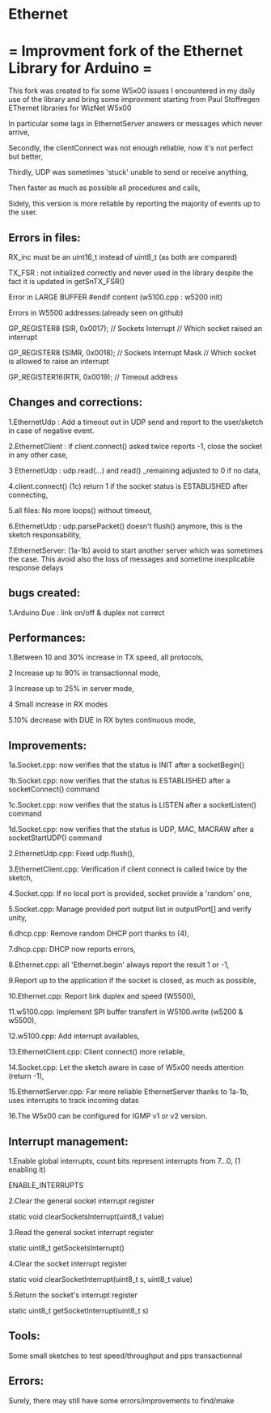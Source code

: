 # Ethernet
= Improvment fork of the Ethernet Library for Arduino =
=======================================================

This fork was created to fix some W5x00 issues I encountered in my daily use of the library and bring some improvment starting from Paul Stoffregen EThernet libraries for WizNet W5x00

In particular some lags in EthernetServer answers or messages which never arrive,

Secondly, the clientConnect was not enough reliable, now it's not perfect but better,

Thirdly, UDP was sometimes 'stuck' unable to send or receive anything,

Then faster as much as possible all procedures and calls,

Sidely, this version is more reliable by reporting the majority of events up to the user.



Errors in files:
-----------------
RX_inc must be an uint16_t instead of uint8_t (as both are compared)

TX_FSR : not initialized correctly and never used in the library despite the fact it is updated in getSnTX_FSR()

Error in LARGE BUFFER #endif content (w5100.cpp : w5200 init)

Errors in W5500 addresses:(already seen on github)

  GP_REGISTER8 (SIR,    0x0017);    // Sockets Interrupt		// Which socket raised an interrupt
  
  GP_REGISTER8 (SIMR,   0x0018);    // Sockets Interrupt Mask	// Which socket is allowed to raise an interrupt
  
  GP_REGISTER16(RTR,    0x0019);    // Timeout address


Changes and corrections:
------------------------
1.EthernetUdp : Add a timeout out in UDP send and report to the user/sketch in case of negative event.

2.EthernetClient : if client.connect() asked twice reports -1, close the socket in any other case,

3 EthernetUdp : udp.read(...) and read() _remaining adjusted to 0 if no data,

4.client.connect() (1c) return 1 if the socket status is ESTABLISHED after connecting,

5.all files: No more loops() without timeout,

6.EthernetUdp : udp.parsePacket() doesn't flush() anymore, this is the sketch responsability,

7.EthernetServer: (1a-1b) avoid to start another server which was sometimes the case. This avoid also the loss of messages and sometime inexplicable response delays

  

bugs created:
-------------
1.Arduino Due : link on/off & duplex not correct


Performances:
-------------
1.Between 10 and 30% increase in TX speed, all protocols,

2 Increase up to 90% in transactionnal mode,

3 Increase up to 25% in server mode,

4 Small increase in RX modes

5.10% decrease with DUE in RX bytes continuous mode,


Improvements:
-------------
1a.Socket.cpp: now verifies that the status is INIT after a socketBegin()

1b.Socket.cpp: now verifies that the status is ESTABLISHED after a socketConnect() command

1c.Socket.cpp: now verifies that the status is LISTEN after a socketListen() command

1d.Socket.cpp: now verifies that the status is UDP, MAC, MACRAW after a socketStartUDP() command

2.EthernetUdp.cpp: Fixed udp.flush(),

3.EthernetClient.cpp: Verification if client connect is called twice by the sketch,

4.Socket.cpp: If no local port is provided, socket provide a 'random' one,

5.Socket.cpp: Manage provided port output list in outputPort[] and verify unity,

6.dhcp.cpp: Remove random DHCP port thanks to (4),

7.dhcp.cpp: DHCP now reports errors,

8.Ethernet.cpp: all 'Ethernet.begin' always report the result 1 or -1,

9.Report up to the application if the socket is closed, as much as possible,

10.Ethernet.cpp: Report link duplex and speed (W5500),

11.w5100.cpp: Implement SPI buffer transfert in W5100.write (w5200 & w5500),

12.w5100.cpp: Add interrupt availables,

13.EthernetClient.cpp: Client connect() more reliable,

14.Socket.cpp: Let the sketch aware in case of W5x00 needs attention (return -1),

15.EthernetServer.cpp: Far more reliable EthernetServer thanks to 1a-1b, uses interrupts to track incoming datas

16.The W5x00 can be configured for IGMP v1 or v2 version.

Interrupt management:
---------------------
1.Enable global interrupts, count bits represent interrupts from 7...0, (1 enabling it)

  ENABLE_INTERRUPTS
  
2.Clear the general socket interrupt register

  static void clearSocketsInterrupt(uint8_t value)
  
3.Read the general socket interrupt register

  static uint8_t getSocketsInterrupt()
  
4.Clear the socket interrupt register

  static void clearSocketInterrupt(uint8_t s, uint8_t value)
  
5.Return the socket's interrupt register

  static uint8_t getSocketInterrupt(uint8_t s)
  
  
Tools:
------
Some small sketches to test speed/throughput and pps transactionnal


Errors:
-------
Surely, there may still have some errors/improvements to find/make


 
